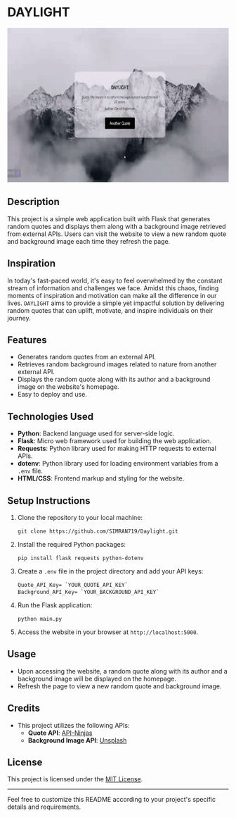 # DAYLIGHT

<img src= "static/DAYLIGHT_GIF.gif" width="750" height="350"> 

## Description

This project is a simple web application built with Flask that generates random quotes and displays them along with a background image retrieved from external APIs. Users can visit the website to view a new random quote and background image each time they refresh the page.

## Inspiration

In today's fast-paced world, it's easy to feel overwhelmed by the constant stream of information and challenges we face. Amidst this chaos, finding moments of inspiration and motivation can make all the difference in our lives. `DAYLIGHT` aims to provide a simple yet impactful solution by delivering random quotes that can uplift, motivate, and inspire individuals on their journey.

## Features

- Generates random quotes from an external API.
- Retrieves random background images related to nature from another external API.
- Displays the random quote along with its author and a background image on the website's homepage.
- Easy to deploy and use.

## Technologies Used

- **Python**: Backend language used for server-side logic.
- **Flask**: Micro web framework used for building the web application.
- **Requests**: Python library used for making HTTP requests to external APIs.
- **dotenv**: Python library used for loading environment variables from a `.env` file.
- **HTML/CSS**: Frontend markup and styling for the website.

## Setup Instructions

1. Clone the repository to your local machine:

    ```
    git clone https://github.com/SIMRAN719/Daylight.git
    ```

2. Install the required Python packages:

    ```
    pip install flask requests python-dotenv
    ```

3. Create a `.env` file in the project directory and add your API keys:

    ```
    Quote_API_Key= `YOUR_QUOTE_API_KEY`
    Background_API_Key= `YOUR_BACKGROUND_API_KEY`
    ```

4. Run the Flask application:

    ```
    python main.py
    ```

5. Access the website in your browser at `http://localhost:5000`.

## Usage

- Upon accessing the website, a random quote along with its author and a background image will be displayed on the homepage.
- Refresh the page to view a new random quote and background image.

## Credits

- This project utilizes the following APIs:
  - **Quote API**: [API-Ninjas](https://api.api-ninjas.com/)
  - **Background Image API**: [Unsplash](https://unsplash.com/)


## License

This project is licensed under the [MIT License](LICENSE).

---

Feel free to customize this README according to your project's specific details and requirements.